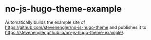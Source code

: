 # no-js-hugo-theme-example

Automatically builds the example site of https://github.com/stevenengler/no-js-hugo-theme and
publishes it to https://stevenengler.github.io/no-js-hugo-theme-example/.
